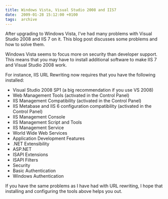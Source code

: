 ```yaml
---
title: Windows Vista, Visual Studio 2008 and IIS7
date:  2009-01-28 15:12:00 +0100
tags:  archive
---
```


After upgrading to Windows Vista, I've had many problems with Visual Studio 2008 and IIS 7 on it. This blog post discusses some problems and how to solve them.

Windows Vista seems to focus more on security than developer support. This means that you may have to install additional software to make IIS 7 and Visual Studio 2008 work.

For instance, IIS URL Rewriting now requires that you have the following installed:

* Visual Studio 2008 SP1 (a big recommendation if you use VS 2008)
* Web Management Tools (activated in the Control Panel)
* IIS Management Compatibility (activated in the Control Panel)
* IIS Metabase and IIS 6 configuration compatibility (activated in the Control Panel)
* IIS Management Console
* IIS Management Script and Tools
* IIS Management Service
* World Wide Web Services
* Application Development Features
* .NET Extensibility
* ASP.NET
* ISAPI Extensions
* ISAPI Filters
* Security
* Basic Authentication
* Windows Authentication

If you have the same problems as I have had with URL rewriting, I hope that installing and configuring the tools above helps you out.